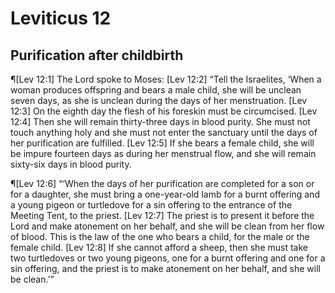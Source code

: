 # Leviticus 12

## Purification after childbirth
¶[Lev 12:1] The Lord spoke to Moses:
[Lev 12:2] “Tell the Israelites, ‘When a woman produces offspring and bears a male child, she will be unclean seven days, as she is unclean during the days of her menstruation.
[Lev 12:3] On the eighth day the flesh of his foreskin must be circumcised.
[Lev 12:4] Then she will remain thirty-three days in blood purity. She must not touch anything holy and she must not enter the sanctuary until the days of her purification are fulfilled.
[Lev 12:5] If she bears a female child, she will be impure fourteen days as during her menstrual flow, and she will remain sixty-six days in blood purity.

¶[Lev 12:6] “‘When the days of her purification are completed for a son or for a daughter, she must bring a one-year-old lamb for a burnt offering and a young pigeon or turtledove for a sin offering to the entrance of the Meeting Tent, to the priest.
[Lev 12:7] The priest is to present it before the Lord and make atonement on her behalf, and she will be clean from her flow of blood. This is the law of the one who bears a child, for the male or the female child.
[Lev 12:8] If she cannot afford a sheep, then she must take two turtledoves or two young pigeons, one for a burnt offering and one for a sin offering, and the priest is to make atonement on her behalf, and she will be clean.’”
